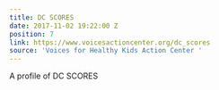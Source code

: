 ```yaml
---
title: DC SCORES
date: 2017-11-02 19:22:00 Z
position: 7
link: https://www.voicesactioncenter.org/dc_scores
source: 'Voices for Healthy Kids Action Center '
---
```


A profile of DC SCORES 